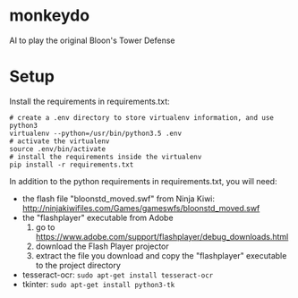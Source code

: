 # monkeydo
AI to play the original Bloon's Tower Defense


# Setup

Install the requirements in requirements.txt:

```shell
# create a .env directory to store virtualenv information, and use python3
virtualenv --python=/usr/bin/python3.5 .env
# activate the virtualenv
source .env/bin/activate
# install the requirements inside the virtualenv
pip install -r requirements.txt
```
In addition to the python requirements in requirements.txt, you will need:
- the flash file "bloonstd_moved.swf" from Ninja Kiwi: http://ninjakiwifiles.com/Games/gameswfs/bloonstd_moved.swf
- the "flashplayer" executable from Adobe
  1. go to https://www.adobe.com/support/flashplayer/debug_downloads.html
  2. download the Flash Player projector
  3. extract the file you download and copy the "flashplayer" executable to the project directory
- tesseract-ocr: `sudo apt-get install tesseract-ocr`
- tkinter: `sudo apt-get install python3-tk`
